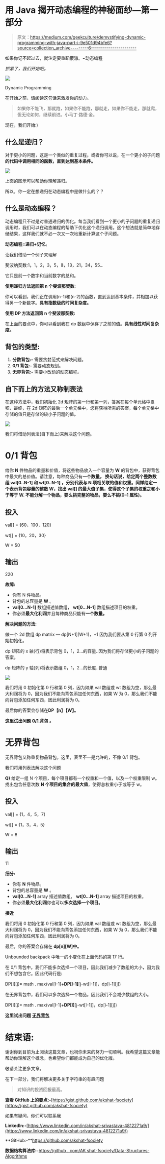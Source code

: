 # 用 Java 揭开动态编程的神秘面纱—第一部分

> 原文：<https://medium.com/geekculture/demystifying-dynamic-programming-with-java-part-i-9e501d94bfe6?source=collection_archive---------6----------------------->

如果你记不起过去，就注定要重蹈覆辙。~动态编程

*抓紧了，我们开始吧。*

![](img/cdce0a31e05dad3e6879fe9f714de107.png)

Dynamic Programming

在开始之前，请阅读这句话来激发你的动力。

> 如果你不能飞，那就跑，如果你不能跑，那就走，如果你不能走，那就爬，但无论如何，继续前进。小马丁·路德·金。

现在，我们开始:)

## 什么是递归？

对于更小的问题，这是一个类似的重复过程，或者你可以说，在一个更小的子问题**的代码中调用相同的函数，直到达到基本条件。**

![](img/8b29dfb3f5aca47d23af268cf0c6f818.png)

上面的图示可以帮助你理解递归。

所以，你一定在想递归在动态编程中是做什么的？？

## 什么是动态编程？

动态编程只不过是对普通递归的优化。每当我们看到一个更小的子问题的重复递归调用时，我们可以在动态编程的帮助下优化这个递归调用。这个想法就是简单地存储结果，这样我们就不必一次又一次地重新计算这个子问题。

**动态编程=递归+记忆。**

让我们借助一个例子来理解

斐波纳契数:1，1，2，3，5，8，13，21，34，55…

它只是前一个数字和当前数字的总和。

**使用递归方法返回第 n 个斐波那契数:**

你可以看到，我们正在调用(n-1)和(n-2)的函数，直到达到基本条件，并相加以获得另一个新数字。**具有指数级的时间复杂度。**

**使用 DP 方法返回第 n 个斐波那契数:**

在上面的要点中，你可以看到我在 dp 数组中保存了之前的值。**具有线性时间复杂度。**

## 背包的类型:

1.  **分数背包:-** 需要贪婪范式来解决问题。
2.  **0/1 背包:-** 需要动态规划。
3.  **无界背包:-** 需要小改动的动态编程。

## 自下而上的方法又称制表法

在这种方法中，我们初始化 2d 矩阵的第一行和第一列，答案在每个单元格中累积，最终，在 2d 矩阵的最后一个单元格中，您将获得所需的答案，每个单元格中存储的值只是存储的较小子问题的值。

![](img/028ad71f9138055226b351aed322b2c3.png)

我们将借助列表法(自下而上)来解决这个问题。

# 0/1 背包

给你 **N** 件物品的重量和价值，将这些物品放入一个容量为 **W** 的背包中，获得背包中最大的总价值。请注意，每种商品只有**一个数量。
换句话说，给定两个整数数组 **val[0..N-1]** 和 **wt[0..N-1]** ，分别代表与 **N** 项相关联的值和权重。同样给定一个表示背包容量的整数 W，找出 **val[]** 的最大值子集，使得这个子集的权重之和小于等于 **W.** 不能分解一个物品，**要么挑完整的物品，要么不挑(0–1 属性)**。**

## 投入

val[] = {60，100，120}

wt[] = {10，20，30}

W = 50

## 输出

220

**故障:**

*   你有 N 件物品。
*   背包的总容量是 **W** 。
*   **val[0…N-1]** 数组描述值数组， **wt[0…N-1]** 数组描述项目的权重。
*   你必须**最大化利润**并且每种商品只能有**一个数量。**

**解决问题的方法:**

做一个 2d 数组 dp matrix — dp[N+1][W+1]，+1 因为我们要从第 0 行第 0 列开始初始化。

dp 矩阵的 x 轴(行)将表示背包 0，1，2…的容量..因为我们将存储更小的子问题的答案。

dp 矩阵的 y 轴(列)将表示数组 0，1，2…的长度..普通

![](img/1ce2b011886d4744a3bcbdb2b970477a.png)

我们将用 0 初始化第 0 行和第 0 列，因为如果 val 数组或 wt 数组为空，那么最大利润将为 0，因为我们不能向背包添加任何东西，如果 W 为 0，那么我们不能向背包添加任何东西，因此利润将为 0。

最后你的答案会存储在**DP【n】【W】。**

**这里试出问题** [**0/1 背包**](https://practice.geeksforgeeks.org/problems/0-1-knapsack-problem0945/1) **。**

# 无界背包

无界背包又称重复物品背包。这里，表里不一是允许的，不像 0/1 背包。

我们将用列表法解决这个问题

**Q)** 给定一组 N 个项目，每个项目都有一个权重和一个值，以及一个权重限制 w。找出包含任意次数 **N 个项目的集合的最大值**，使得总权重小于或等于 w。

## 投入

val[] = {1，4，5，7}

wt[] = {1，3，4，5}

W = 8

## 输出

11

**细分:**

*   你有 **N** 件物品。
*   背包的总容量是 **W** 。
*   **val[0…N-1]** array 描述值数组， **wt[0…N-1]** array 描述项目的权重。
*   你必须**最大化利润**你也可以**多次选择一个项目。**

**接近**

我们将用 0 初始化第 0 行和第 0 列，因为如果 val 数组或 wt 数组为空，那么最大利润将为 0，因为我们不能向背包添加任何东西，如果 W 为 0，那么我们不能向背包添加任何东西，因此利润将为 0。

最后，你的答案会存储在 **dp[n][W]中。**

Unbounded backpack 中唯一的小变化在上面代码的第 17 行。

在 0/1 背包中，我们不能多次选择一个项目，因此我们减少了数组的大小，因为我们不想包含它。因此代码行是:

DP[I][j]= math . max(val[I-1]+**DP[I-1]**[j-wt[I-1]]，dp[i-1][j])

在无界背包中，我们可以多次选择一个物品，因此我们不会减少数组的大小。

DP[I][j]= math . max(val[I-1]+**DP[I]**[j-wt[I-1]]，dp[i-1][j])

**这里试出问题** [**无界背包**](https://practice.geeksforgeeks.org/problems/knapsack-with-duplicate-items4201/1)

# 结束语:

谢谢你到目前为止阅读这篇文章，也祝你未来的努力一切顺利。我希望这篇文章能帮助你理解这个概念，也希望你们都能成为自己的优化版。

敬请关注更多文章。

在下一部分，我们将解决更多关于字符串的有趣问题

> 对知识的投资回报最高。

**查看 GitHub 上的要点:-**[https://gist.github.com/akshat-fsociety](https://gist.github.com/akshat-fsociety)

如果有疑问，你们可以联系我

**LinkedIn:-**[https://www.linkedin.com/in/akshat-srivastava-4812271a9/](https://www.linkedin.com/in/akshat-srivastava-4812271a9/)

**GitHub:-**https://github.com/akshat-fsociety

**数据结构算法库:-**[https://github . com/AK shat-fsociety/Data-Structures-Algorithms](https://github.com/akshat-fsociety/Data-Structures-Algorithms)